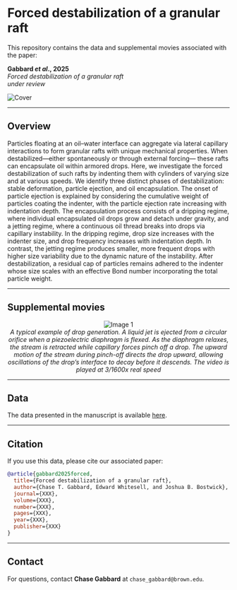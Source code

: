# Forced destabilization of a granular raft

This repository contains the data and supplemental movies associated with the paper:

**Gabbard _et al_., 2025**  
_Forced destabilization of a granular raft_  
_under review_

![Cover](GranularRaftDestabilization.png)

---

## Overview

Particles floating at an oil–water interface can aggregate via lateral capillary interactions to form granular rafts
with unique mechanical properties. When destabilized—either spontaneously or through external forcing—
these rafts can encapsulate oil within armored drops. Here, we investigate the forced destabilization of such
rafts by indenting them with cylinders of varying size and at various speeds. We identify three distinct phases
of destabilization: stable deformation, particle ejection, and oil encapsulation. The onset of particle ejection is
explained by considering the cumulative weight of particles coating the indenter, with the particle ejection rate
increasing with indentation depth. The encapsulation process consists of a dripping regime, where individual
encapsulated oil drops grow and detach under gravity, and a jetting regime, where a continuous oil thread breaks
into drops via capillary instability. In the dripping regime, drop size increases with the indenter size, and drop
frequency increases with indentation depth. In contrast, the jetting regime produces smaller, more frequent
drops with higher size variability due to the dynamic nature of the instability. After destabilization, a residual
cap of particles remains adhered to the indenter whose size scales with an effective Bond number incorporating
the total particle weight.

---

## Supplemental movies 

<div style="text-align:center">
  <img src="Supplemental Movies/Movie1.gif" alt="Image 1" /><br/>
  <em>A typical example of drop generation. A liquid jet is ejected from a circular orifice when a 
piezoelectric diaphragm is flexed. As the diaphragm relaxes, the stream is retracted while capillary
forces pinch off a drop. The upward motion of the stream during pinch-off directs the drop 
upward, allowing oscillations of the drop’s interface to decay before it descends. The video is 
played at 3/1600x real speed</em>
</div>

---

## Data

The data presented in the manuscript is available [here](Data/Data.xlsx).

---

## Citation

If you use this data, please cite our associated paper:

```bibtex
@article{gabbard2025forced,
  title={Forced destabilization of a granular raft},
  author={Chase T. Gabbard, Edward Whitesell, and Joshua B. Bostwick},
  journal={XXX},
  volume={XXX},
  number={XXX},
  pages={XXX},
  year={XXX},
  publisher={XXX}
}
```

---

## Contact

For questions, contact **Chase Gabbard** at `chase_gabbard@brown.edu`.

